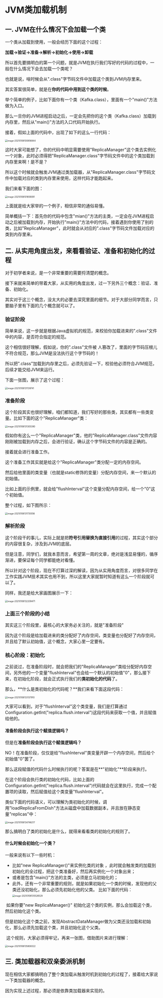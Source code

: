 # JVM类加载机制

## 一. JVM在什么情况下会加载一个类

一个类从加载到使用，一般会经历下面的这个过程：

**加载->验证->准备->解析->初始化->使用->卸载**

所以首先要搞明白的第一个问题，就是JVM在执行我们写好的代码的过程中，一般在什么情况下会去加载一个类呢？

也就是说，啥时候会从".class"字节码文件中加载这个类到JVM内存里来。

其实答案很简单，就是在**你的代码中用到这个类的时候**。

举个简单的例子，比如下面你有一个类（Kafka.class），里面有一个"main()"方法做为入口。

那么一旦你的JVM进程启动之后，一定会先把你的这个类（Kafka.class）加载到内存里，然后从"main()"方法的入口代码开始执行。

接着，假如上面的代码中，出现了如下的这么一行代码：

<img src="JVM类加载机制.assets/image-20210106100856844.png" alt="image-20210106100856844" style="zoom:50%;" />



这时大家可能想了，你的代码中明显需要使用"ReplicaManager"这个类去实例化一个对象，此时必须得把"ReplicaManager.class"字节码文件中的这个类加载到内存里来啊！是不是？

所以这个时候就会触发JVM通过类加载器，从"ReplicaManager.class"字节码文件中加载对应的类到内存里来使用，这样代码才能跑起来。

我们来看下面的图：

<img src="JVM类加载机制.assets/image-20210106101659091.png" alt="image-20210106101659091" style="zoom:50%;" />

上面就是给大家举的一个例子，相信非常的通俗易懂。

简单概括一下：首先你的代码中包含"mian()"方法的主类，一定会在JVM进程启动之后被加载到内存，开始执行"main()"方法中的代码，接着遇到你使用了别的类，比如"ReplicaManager"，此时就会从对应的".class"字节码文件加载对应的类到内存里来。

## 二. 从实用角度出发，来看看验证、准备和初始化的过程

对于初学者来说，是一个非常重要的需要捋清楚的概念。

接下来就来简单的带着大家，从实用的角度出发，过一下另外三个概念：验证、准备、初始化。

其实对于这三个概念，没太大的必要去深究里面的细节。对于大部分同学而言，只要脑子里有下面的几个概念就可以了。

### 验证阶段

简单来说，这一步就是根据Java虚拟机的规范，来校验你加载进来的".class"文件中的内容，是否符合指定的规范。

这个相信很好理解，假如说，你的".class"文件被 人篡改了，里面的字节码压根儿不符合规范，那么JVM是没法执行这个字节码的！

所以把".class"加载到内存里之后，必须先验证一下，校验他必须符合JVM规范，后续才能交给JVM来运行。

下面一张图，展示了这个过程：

<img src="JVM类加载机制.assets/image-20210106131139741.png" alt="image-20210106131139741" style="zoom:50%;" />

### 准备阶段

这个阶段其实也很好理解，咱们都知道，我们写好的那些类，其实都有一些类变量。比如下面的这个"ReplicaManager"类：

<img src="JVM类加载机制.assets/image-20210106131305390.png" alt="image-20210106131305390" style="zoom:50%;" />

假如你有这么一个"ReplicaManager"类，他的"ReplicaManager.class"文件内容刚刚被加载到内存之后，会进行验证，确认这个字节码文件的内容是正确的。

接着就会进行准备工作。

这个准备工作其实就是给这个"ReplicaManager"类分配一定的内存空间。

然后给他里面的类变量（也就是static修饰的变量）分配内存空间，来一个默认的初始值。

比如上面的示例里，就会给"flushInterval"这个变量分配内存空间，给一个"0"这个初始值。

整个过程，如下图所示：

<img src="JVM类加载机制.assets/image-20210106131735556.png" alt="image-20210106131735556" style="zoom:50%;" />

### 解析阶段

这个阶段干的事儿，实际上就是把**符号引用替换为直接引用**的过程，其实这个部分的内容很复杂，涉及到JVM的底层。

但是注意，同学们，就我本意而言，希望第一周的文章，绝对是浅显易懂的，循序渐进，要保证每个同学都能绝对看懂。

所以针对这个阶段，现在不打算过深的解读，因为从实用角度而言，对很多同学在工作实践JVM技术其实也用不到，所以这里大家就暂时知道有这么一个阶段就可以了。

同样，我还是给大家画图展示一下：

<img src="JVM类加载机制.assets/image-20210106132209471.png" alt="image-20210106132209471" style="zoom:50%;" />

### 上面三个阶段的小结

其实这三个阶段里，最核心的大家务必关注的，就是"准备阶段"

因为这个阶段是给加载进来的类分配好了内存空间，类变量也分配好了内存空间，并且给了默认初始值，这个概念，大家心里一定要有。

### 核心阶段：初始化

之前说过，在准备阶段时，就会把我们的"ReplicaManager"类给分配好内存空间，另外他的一个变量"flushInterval"也会给一个默认的初始值"0"，那么接下来，在初始化阶段，就会正式执行我们的**类初始化的代码**了。

那么，**什么是类初始化的代码呢？**我们来看下面这段代码：

<img src="JVM类加载机制.assets/image-20210106133137910.png" alt="image-20210106133137910" style="zoom:50%;" />



大家可以看到，对于"flushInterval"这个类变量，我们是打算通过Configuration.getInt("replica.flush.interval")这段代码来获取一个值，并且赋值给他的。

#### 准备阶段会执行这个赋值逻辑吗？

但是在**准备阶段会执行这个赋值逻辑吗？**

NO！在准备阶段，仅仅是给"flushInterval"类变量开辟一个内存空间，然后给个初始值"0"罢了。

那么这段赋值的代码什么时候执行的呢？答案是在**"初始化"**阶段来执行。

在这个阶段会执行类的初始化代码，比如上面的Configuration.getInt("replica.flush.interval")代码就会在这里执行，完成一个配置项的读取，然后赋值给这个类变量"flushInterval"。

类似下面的代码语义，可以理解为类初始化的时候，调用"loadReplicaFromDish"方法从磁盘中加载数据副本，并且放在静态变量"replicas"中：

<img src="JVM类加载机制.assets/image-20210106134746217.png" alt="image-20210106134746217" style="zoom:50%;" />

那么搞明白了类的初始化是什么，就得来看看类的初始化的规则了。

#### 什么时候会初始化一个类？

一般来说有以下一些时机：

- 比如"new ReplicaManager()"来实例化类的对象 ，此时就会触发类的加载到初始化的全过程，把这个类准备好，然后再实例化一个对象出来；
- 或者是包含"main()"方法的主类，必须是立马初始化的；
- 此外，还有一个非常重要的规则，就是如果初始化一个类的时候，发现他的父类还没初始化，那么必须先初始化他的父类。
  比如下面的代码：
  <img src="JVM类加载机制.assets/image-20210106135526529.png" alt="image-20210106135526529" style="zoom:50%;" />

​       如果你要"new ReplicaManager()" 初始化这个类的实例，那么会加载这个类，然后初始化这个类。

​       但是初始化这个类之前，发现AbstractDataManager做为父类还没加载和初始化，那么必须先加载这个类，并且初始化这个父类。

​        这个规则，大家必须得牢记，再来一张图，借助图片来进行理解：

<img src="JVM类加载机制.assets/image-20210106135808322.png" alt="image-20210106135808322" style="zoom:50%;" />

## 三. 类加载器和双亲委派机制

现在相信大家都搞明白了整个类加载从触发时机到初始化的过程了，接着给大家说一下类加载器的概念。

因为实现上述过程，那必须是依靠类加载器来实现的。